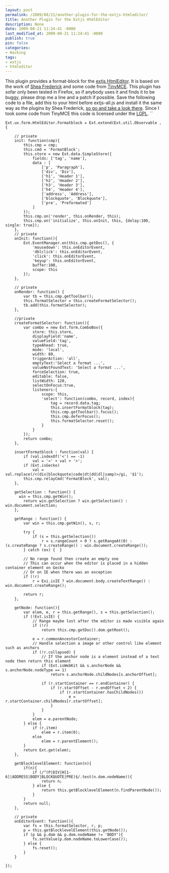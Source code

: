 ```yaml
---
layout: post
permalink: /2009/08/21/another-plugin-for-the-extjs-htmleditor/
title: Another Plugin for the Extjs HtmlEditor
description: None
date: 2009-08-21 11:24:41 -0000
last_modified_at: 2009-08-21 11:24:41 -0000
publish: true
pin: false
categories:
- Hacking
tags:
- extjs
- htmleditor
---
```

This plugin provides a format-block for the [extjs HtmlEditor](http://extjs.com/deploy/dev/docs/?class=Ext.form.HtmlEditor "Extjs HtmlEditor"). It is based on the work of [Shea Frederick](http://code.google.com/p/ext-ux-htmleditor-plugins/) and some code from [TinyMCE](http://tinymce.moxiecode.com). This plugin has sofar only been tested in Firefox, so if anybody uses it and finds it to be buggy, please drop me a line and a patch if possible. Save the following code to a file, add this to your html before extjs-all.js and install it the same way as the plugins by Shea Frederick, [so go and take a look there](http://www.vinylfox.com/plugin-set-for-additional-extjs-htmleditor-buttons/). Since I took some code from TinyMCE this code is licensed under the [LGPL](http://www.gnu.org/licenses/lgpl.html).  ``
  
    Ext.ux.form.HtmlEditor.Formatblock = Ext.extend(Ext.util.Observable , {
    
        // private
        init: function(cmp){
            this.cmp = cmp;
            this.cmd = 'FormatBlock';
            this.store = new Ext.data.SimpleStore({
                fields: ['tag', 'name'],
                data : [
                    ['p', 'Paragraph'],
                    ['div', 'Div'],
                    ['h1', 'Header 1'],
                    ['h2', 'Header 2'],
                    ['h3', 'Header 3'],
                    ['h4', 'Header 4'],
                    ['address', 'Address'],
                    ['blockquote', 'Blockquote'],
                    ['pre', 'Preformated']
                ]
            });
            this.cmp.on('render', this.onRender, this);
            this.cmp.on('initialize', this.onInit, this, {delay:100, single: true});
        },
        // private
        onInit: function(){
            Ext.EventManager.on(this.cmp.getDoc(), {
                'mousedown': this.onEditorEvent,
                'dblclick': this.onEditorEvent,
                'click': this.onEditorEvent,
                'keyup': this.onEditorEvent,
                buffer:100,
                scope: this
            });
        },
    
        // private
        onRender: function() {
            var tb = this.cmp.getToolbar();
            this.formatSelector = this.createFormatSelector();
            tb.add(this.formatSelector);
        },
    
        //private
        createFormatSelector: function(){
            var combo = new Ext.form.ComboBox({
                store: this.store,
                displayField:'name',
                valueField:'tag',
                typeAhead: true,
                mode: 'local',
                width: 80,
                triggerAction: 'all',
                emptyText:'Select a format ...',
                valueNotFoundText: 'Select a format ...',
                forceSelection: true,
                editable: false,
                listWidth: 120,
                selectOnFocus:true,
                listeners:{
                    scope: this,
                    'select': function(combo, record, index){
                        tag = record.data.tag;
                        this.insertFormatblock(tag);
                        this.cmp.getToolbar().focus();
                        this.cmp.deferFocus();
                        this.formatSelector.reset();
                    }
                }
            });
            return combo;
        },
    
        insertFormatblock : function(val) {
            if (val.indexOf('<') == -1)
                val = '<' + val + '>';
            if (Ext.isGecko)
                val = val.replace(/<(div|blockquote|code|dt|dd|dl|samp)>/gi, '$1');
            this.cmp.relayCmd('FormatBlock', val);
        },
    
        getSelection : function() {
          win = this.cmp.getWin();
            return win.getSelection ? win.getSelection() : win.document.selection;
        },
    
        getRange : function() {
            var win = this.cmp.getWin(), s, r;
    
            try {
                if (s = this.getSelection())
                    r = s.rangeCount > 0 ? s.getRangeAt(0) : (s.createRange ? s.createRange() : win.document.createRange());
            } catch (ex) {  }
    
            // No range found then create an empty one
            // This can occur when the editor is placed in a hidden container element on Gecko
            // Or on IE when there was an exception
            if (!r)
                r = Exi.isIE ? win.document.body.createTextRange() : win.document.createRange();
    
            return r;
        },  
    
        getNode: function(){
            var elem, e, r = this.getRange(), s = this.getSelection();
            if (!Ext.isIE) {
                // Range maybe lost after the editor is made visible again
                if (!r)
                    return this.cmp.getDoc().dom.getRoot();
    
                e = r.commonAncestorContainer;
                // Handle selection a image or other control like element such as anchors
                if (!r.collapsed) {
                    // If the anchor node is a element instead of a text node then return this element
                    if (Ext.isWebKit && s.anchorNode && s.anchorNode.nodeType == 1)
                        return s.anchorNode.childNodes[s.anchorOffset]; 
    
                    if (r.startContainer == r.endContainer) {
                        if (r.startOffset - r.endOffset < 2) {
                            if (r.startContainer.hasChildNodes())
                                e = r.startContainer.childNodes[r.startOffset];
                        }
                    }
                }
                elem = e.parentNode;
            } else {
                if (r.item)
                    elem = r.item(0);
                else
                    elem = r.parentElement();
            }
            return Ext.get(elem);
        },
    
        getBlocklevelElement: function(n){
            if(n){
                if (/^(P|DIV|H[1-6]|ADDRESS|BODY|BLOCKQUOTE|PRE)$/.test(n.dom.nodeName)){
                    return n;
                } else {
                    return this.getBlocklevelElement(n.findParentNode());
                }
            }
            return null;
        },  
    
        // private
        onEditorEvent: function(){
            var fs = this.formatSelector, r, p;
            p = this.getBlocklevelElement(this.getNode());
            if (p && p.dom && p.dom.nodeName != 'BODY'){
                fs.setValue(p.dom.nodeName.toLowerCase());
            } else {
                fs.reset();
            }
        }
    
    });
